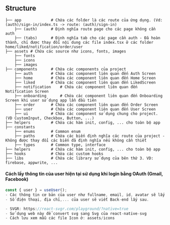 ## Structure

    ├── app             # Chứa các folder là các route của ứng dụng. (Vd: (auth)/sign-in/index.ts -> route: (auth)/sign-in)
        ├── (auth)      # Định nghĩa route page cho các page không cần auth
        ├── (tabs)      # Định nghĩa tab cho các page cần auth - Đã hoàn thành, chỉ được thay đổi nội dung các file index.tsx ở các folder home/liked/notification/order/user
    ├── assets # Chứa các source như icons, fonts, images
        ├── fonts
        ├── icons  
        ├── images     
    ├── components      # Chứa các components của project
        ├── auth        # Chứa các component liên quan đến Auth Screen
        ├── home        # Chứa các component liên quan đến Home Screen
        ├── liked       # Chứa các component liên quan đến LikedScreen
        ├── notification    # Chứa các component liên quan đến Notification Screen
        ├── onboarding      # Chứa các component liên quan đến Onboarding Screen khi user sử dụng app lần đầu tiên
        ├── order       # Chứa các component liên quan đến Order Screen
        ├── user        # Chứa các component liên quan đến User Screen
        ├── ui          # Chứa các component sử dụng chung cho project. (VD CustomInput, Checkbox, Button, ...)
    ├── helpers         # Chứa các hàm init, config, ... cho toàn bộ app
    ├── constants
        ├── enums       # Common enum
        ├── paths       # Chứa các biến định nghĩa các route của project - Không được thay đổi các biến đã định nghĩa nếu không cần thiết
        ├── types       # Common type, interface 
    ├── helpers         # Chứa các hàm init, config, ... cho toàn bộ app
    ├── hooks           # Chứa các custom hooks
    ├── libs            # Chứa các library sử dụng của bên thứ 3. VD: firebase, appwrite, ...
   
#### Cách lấy thông tin của user hiện tại sử dụng khi login bằng OAuth (Gmail, Facebook)
```javascript
const { user } = useUser();
- Các thông tin cơ bản của user như fullname, email, id, avatar sẽ lấy từ biến này.
- Số điện thoại, địa chỉ,... của user sẽ viết Back-end lấy sau.
```

```javascript
- SVGR: https://react-svgr.com/playground/?native=true
- Sử dụng web này để convert svg sang Svg của react-native-svg
- Cách lưu xem mẫu các file Icon ở: assets/icons
```